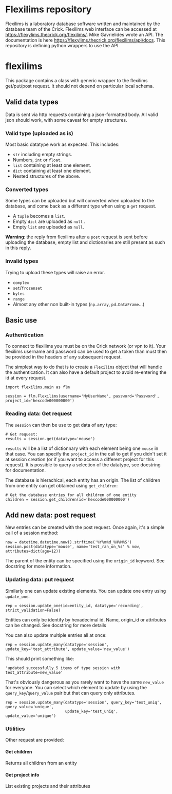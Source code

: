 # Flexilims repository

Flexilims is a laboratory database software written and maintained by the database team of the Crick. Flexilims web interface can be accessed at https://flexylims.thecrick.org/flexilims/. Mike Gavrielides wrote an API. The documentation is here https://flexylims.thecrick.org/flexilims/api/docs.
This repository is defining python wrappers to use the API.

# flexilims

This package contains a class with generic wrapper to the flexilims get/put/post request. It should not depend on particular local schema.

## Valid data types

Data is sent via http requests containing a json-formatted body. All valid json should 
work, with some caveat for empty structures.  

### Valid type (uploaded as is)

Most basic datatype work as expected. This includes:

- `str` including empty strings.
- Numbers, `int` or `float`.
- `list` containing at least one element.
- `dict` containing at least one element.
- Nested structures of the above.

### Converted types

Some types can be uploaded but will converted when uploaded to the database, and come 
back as a different type when using a `get` request.

- A `tuple` becomes a `list`.
- Empty `dict` are uploaded as `null` .
- Empty `list` are uploaded as `null`.

**Warning**: the reply from flexilims after a `post` request is sent before uploading the 
database, empty list and dictionaries are still present as such in this reply. 

### Invalid types

Trying to upload these types will raise an error.

- `complex`
- `set`/`frozenset`
- `bytes`
- `range`
- Almost any other non built-in types (`np.array`, `pd.DataFrame`...)

## Basic use

### Authentication

To connect to flexilims you must be on the Crick network (or vpn to it). Your flexilims username and password can be used to get a token than must then be provided in the headers of any subsequent request. 

The simplest way to do that is to create a `Flexilims` object that will handle the authentication. It can also have a default project to avoid re-entering the id at every request.

```
import flexilims.main as flm

session = flm.Flexilims(username='MyUserName', password='Password', project_id='hexcode000000000')
```


### Reading data: Get request

The `session` can then be use to get data of any type:

```
# Get request:
results = session.get(datatype='mouse')
```

`results` will be a list of dictionnary with each element being one `mouse` in that case. You can specify the `project_id` in the call to get if you didn't set it at session creation (or if you want to access a different project for this request). It is possible to query a selection of the datatype, see docstring for documentation.

The database is hierachical, each entity has an origin. The list of children from one entity can get obtained using `get_children`:

```
# Get the database entries for all children of one entity
children = session.get_children(id='hexcode000000000')
```

## Add new data: post request

New entries can be created with the post request. Once again, it's a simple call of a session method:

```
now = datetime.datetime.now().strftime('%Y%m%d_%H%M%S')
session.post(datatype='mouse', name='test_ran_on_%s' % now, attributes=dict(age=12))
```

The parent of the entity can be specified using the `origin_id` keyword. See docstring for more information.

### Updating data: put request

Similarly one can update existing elements. You can update one entry using `update_one`:

```
rep = session.update_one(id=entity_id, datatype='recording', strict_validation=False)
```

Entities can only be identify by hexadecimal id. Name, origin_id or attributes can be changed. See docstring for more details

You can also update multiple entries all at once:

```
rep = session.update_many(datatype='session', update_key='test_attribute', update_value='new_value')
```

This should print something like:
```
'updated successfully 5 items of type session with test_attribute=new_value'
```
That's obviously dangerous as you rarely want to have the same `new_value` for everyone. You can select which element to update by using the `query_key`/`query_value` pair but that can query only attributes.

```
rep = session.update_many(datatype='session', query_key='test_uniq', query_value='unique',
                          update_key='test_uniq', update_value='unique')
```

### Utilities

Other request are provided:

#### Get children

Returns all children from an entity

#### Get project info

List existing projects and their attributes
